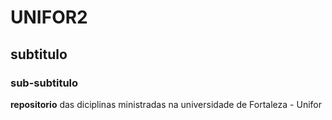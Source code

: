 # UNIFOR2
## subtitulo
### sub-subtitulo
**repositorio** das diciplinas ministradas na universidade de Fortaleza - Unifor
